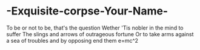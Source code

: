 # -Exquisite-corpse-Your-Name-
To be or not to be, that's the question
Wether 'Tis nobler in the mind to suffer
The slings and arrows of outrageous fortune
Or to take arms against a sea of troubles
and by opposing end them 
e=mc^2

